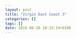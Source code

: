 ```yaml
---
layout: post
title: "Virgin East Coast 3"
categories: []
tags: []
date: 2016-06-20 10:33:19+0100
---
```


